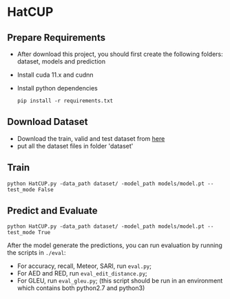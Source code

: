 # HatCUP
## Prepare Requirements
- After download this project, you should first create the following folders: dataset, models and prediction

- Install cuda 11.x and cudnn

- Install python dependencies

  ```
  pip install -r requirements.txt
  ```

## Download Dataset

- Download the train, valid and test dataset from [here](https://mega.nz/folder/c0YXmSqQ#_bLG0IdrHR0zjBdRmBon-Q)
- put all the dataset files in folder 'dataset'

## Train

```
python HatCUP.py -data_path dataset/ -model_path models/model.pt --test_mode False
```

## Predict and Evaluate

```
python HatCUP.py -data_path dataset/ -model_path models/model.pt --test_mode True
```

After the model generate the predictions, you can run evaluation by running the scripts in `./eval`:

- For accuracy, recall, Meteor, SARI, run `eval.py`;
- For AED and RED, run `eval_edit_distance.py`;
- For GLEU, run `eval_gleu.py`; (this script should be run in an environment which contains both python2.7 and python3)

